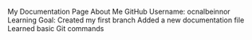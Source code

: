 My Documentation Page
About Me
GitHub Username: ocnalbeinnor
Learning Goal:
Created my first branch
Added a new documentation file
Learned basic Git commands
